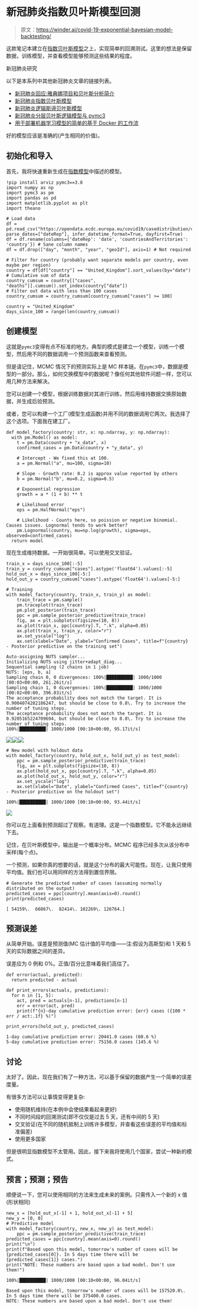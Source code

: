 # 新冠肺炎指数贝叶斯模型回测

> 原文：<https://winder.ai/covid-19-exponential-bayesian-model-backtesting/>

这款笔记本建立在[指数贝叶斯模型](https://winder.ai/covid-19-exponential-bayesian-model/)之上，实现简单的回溯测试。这里的想法是保留数据，训练模型，并查看模型能够预测这些结果的程度。

新冠肺炎研究

以下是本系列中其他新冠肺炎文章的链接列表。

*   [新冠肺炎回应:雅典娜项目和贝叶斯分析简介](https://winder.ai/covid-19-response-athena-project-and-an-introduction-bayesian-analysis/)
*   [新冠肺炎指数贝叶斯模型](https://winder.ai/covid-19-exponential-bayesian-model/)
*   [新冠肺炎逻辑斯谛贝叶斯模型](https://winder.ai/covid-19-logistic-bayesian-model/)
*   [新冠肺炎分层贝叶斯逻辑模型与 pymc3](https://winder.ai/covid-19-hierarchical-bayesian-logistic-model-with-pymc3/)
*   [用于部署机器学习模型的简单的基于 Docker 的工作流](https://winder.ai/a-simple-docker-based-workflow-for-deploying-a-machine-learning-model/)

好的模型应该是准确的(产生相同的价值)。

## 初始化和导入

首先，我将快速重新生成在[指数模型](https://winder.ai/covid-19-logistic-bayesian-model/)中描述的模型。

```
!pip install arviz pymc3==3.8
import numpy as np
import pymc3 as pm
import pandas as pd
import matplotlib.pyplot as plt
import theano

# Load data
df = pd.read_csv("https://opendata.ecdc.europa.eu/covid19/casedistribution/csv/", parse_dates=["dateRep"], infer_datetime_format=True, dayfirst=True)
df = df.rename(columns={'dateRep': 'date', 'countriesAndTerritories': 'country'}) # Sane column names
df = df.drop(["day", "month", "year", "geoId"], axis=1) # Not required

# Filter for country (probably want separate models per country, even maybe per region)
country = df[df["country"] == "United_Kingdom"].sort_values(by="date")
# Cumulative sum of data
country_cumsum = country[["cases", "deaths"]].cumsum().set_index(country["date"])
# Filter out data with less than 100 cases
country_cumsum = country_cumsum[country_cumsum["cases"] >= 100]

country = "United_Kingdom"
days_since_100 = range(len(country_cumsum)) 
```

## 创建模型

这就是`pymc3`变得有点不标准的地方。典型的模式是建立一个模型，训练一个模型，然后用不同的数据调用一个预测函数来查看预测。

但是请记住，MCMC 情况下的预测实际上是 MC 样本链。在`pymc3`中，数据是模型的一部分。那么，如何交换模型中的数据呢？像任何其他软件问题一样，您可以用几种方法来解决。

您可以创建一个模型，根据训练数据对其进行训练，然后用维持数据交换原始数据，并生成后验预测。

或者，您可以构建一个工厂(模型生成函数)并用不同的数据调用它两次。我选择了这个选项。下面我在建工厂。

```
def model_factory(country: str, x: np.ndarray, y: np.ndarray):
  with pm.Model() as model:
    t = pm.Data(country + "x_data", x)
    confirmed_cases = pm.Data(country + "y_data", y)

    # Intercept - We fixed this at 100.
    a = pm.Normal("a", mu=100, sigma=10)

    # Slope - Growth rate: 0.2 is approx value reported by others
    b = pm.Normal("b", mu=0.2, sigma=0.5)

    # Exponential regression
    growth = a * (1 + b) ** t

    # Likelihood error
    eps = pm.HalfNormal("eps")

    # Likelihood - Counts here, so poission or negative binomial. Causes issues. Lognormal tends to work better?
    pm.Lognormal(country, mu=np.log(growth), sigma=eps, observed=confirmed_cases)
  return model 
```

现在生成维持数据。一开始很简单。可以使用交叉验证。

```
train_x = days_since_100[:-5]
train_y = country_cumsum["cases"].astype('float64').values[:-5]
hold_out_x = days_since_100[-5:]
hold_out_y = country_cumsum["cases"].astype('float64').values[-5:] 
```

```
# Training
with model_factory(country, train_x, train_y) as model:
    train_trace = pm.sample()
    pm.traceplot(train_trace)
    pm.plot_posterior(train_trace)
    ppc = pm.sample_posterior_predictive(train_trace)
    fig, ax = plt.subplots(figsize=(10, 8))
    ax.plot(train_x, ppc[country].T, ".k", alpha=0.05)
    ax.plot(train_x, train_y, color="r")
    ax.set_yscale("log")
    ax.set(xlabel="Date", ylabel="Confirmed Cases", title=f"{country} - Posterior predictive on the training set") 
```

```
Auto-assigning NUTS sampler...
Initializing NUTS using jitter+adapt_diag...
Sequential sampling (2 chains in 1 job)
NUTS: [eps, b, a]
Sampling chain 0, 0 divergences: 100%|██████████| 1000/1000 [00:03<00:00, 261.26it/s]
Sampling chain 1, 0 divergences: 100%|██████████| 1000/1000 [00:02<00:00, 396.03it/s]
The acceptance probability does not match the target. It is 0.9004074282186247, but should be close to 0.8\. Try to increase the number of tuning steps.
The acceptance probability does not match the target. It is 0.9205165224709694, but should be close to 0.8\. Try to increase the number of tuning steps.
100%|██████████| 1000/1000 [00:10<00:00, 95.17it/s] 
```

![](img/235d610e7d9c3b75825fc2229ae0c0fb.png)![](img/f6b9cfa89e930ac41219759f7a0fec27.png)![](img/aea6db781404741240c0944a367c39ae.png)

```
# New model with holdout data
with model_factory(country, hold_out_x, hold_out_y) as test_model:
    ppc = pm.sample_posterior_predictive(train_trace)
    fig, ax = plt.subplots(figsize=(10, 8))
    ax.plot(hold_out_x, ppc[country].T, ".k", alpha=0.05)
    ax.plot(hold_out_x, hold_out_y, color="r")
    ax.set_yscale("log")
    ax.set(xlabel="Date", ylabel="Confirmed Cases", title=f"{country} - Posterior predictive on the holdout set") 
```

```
100%|██████████| 1000/1000 [00:10<00:00, 93.44it/s] 
```

![](img/1881aa0d6d0009fb9a974857a92980de.png)

你可以在上面看到预测超过了观察。有道理。这是一个指数模型。它不能永远继续下去。

记住，在贝叶斯模型中，输出是一个概率分布。MCMC 程序已经多次从该分布中采样(每个点)。

一个预测，如果你真的想要的话，就是这个分布的最大可能性。现在，让我只使用平均值。我们也可以用同样的方法得到置信界限。

```
# Generate the predicted number of cases (assuming normally distributed on the output)
predicted_cases = ppc[country].mean(axis=0).round()
print(predicted_cases) 
```

```
[ 54159\.  66867\.  82414\. 102269\. 126764.] 
```

## 预测误差

从简单开始。误差是预测值(MC 估计值的平均值——注:假设为高斯型)和 1 天和 5 天的实际数据之间的差异。

误差应为 0 例和 0%。正值/百分比意味着我们高估了。

```
def error(actual, predicted):
  return predicted - actual

def print_errors(actuals, predictions):
  for n in [1, 5]:
    act, pred = actuals[n-1], predictions[n-1]
    err = error(act, pred)
    print(f"{n}-day cumulative prediction error: {err} cases ({100 * err / act:.1f} %)")

print_errors(hold_out_y, predicted_cases) 
```

```
1-day cumulative prediction error: 20441.0 cases (60.6 %)
5-day cumulative prediction error: 75156.0 cases (145.6 %) 
```

## 讨论

太好了。因此，现在我们有了一种方法，可以基于保留的数据产生一个简单的误差度量。

有很多方法可以让事情变得更复杂:

*   使用随机维持(在本例中会使结果看起来更好)
*   不同时间段的回溯测试(即不仅仅是过去 5 天，还有中间的 5 天)
*   交叉验证(在不同的随机抵制上训练许多模型，并查看这些误差的平均值和标准偏差)
*   使用更多国家

但是很明显指数模型不太管用。因此，接下来我将使用几个国家，尝试一种新的模式。

## 预言；预测；预告

顺便说一下，您可以使用相同的方法来生成未来的案例。只需传入一个新的 x 值(形状相同)

```
new_x = [hold_out_x[-1] + 1, hold_out_x[-1] + 5]
new_y = [0, 0]
# Predictive model
with model_factory(country, new_x, new_y) as test_model:
    ppc = pm.sample_posterior_predictive(train_trace)
predicted_cases = ppc[country].mean(axis=0).round()
print("\n")
print(f"Based upon this model, tomorrow's number of cases will be {predicted_cases[0]}. In 5 days time there will be {predicted_cases[1]} cases.")
print("NOTE: These numbers are based upon a bad model. Don't use them!") 
```

```
100%|██████████| 1000/1000 [00:10<00:00, 96.04it/s]

Based upon this model, tomorrow's number of cases will be 157520.0\. In 5 days time there will be 375400.0 cases.
NOTE: These numbers are based upon a bad model. Don't use them! 
```